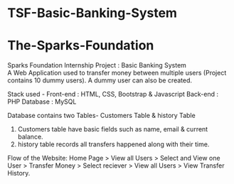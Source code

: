 # TSF-Basic-Banking-System
# The-Sparks-Foundation
Sparks Foundation Internship Project : Basic Banking System  
A Web Application used to transfer money between multiple users (Project contains 10 dummy users). A dummy user can also be created.  

Stack used - 
Front-end : HTML, CSS, Bootstrap & Javascript 
Back-end : PHP 
Database : MySQL   

Database contains two Tables- Customers Table & history Table 
1. Customers table have basic fields such as name, email & current balance. 
2. history table records all transfers happened along with their time.  

Flow of the Website: Home Page > View all Users > Select and View one User > Transfer Money > Select reciever > View all Users > View Transfer History.
